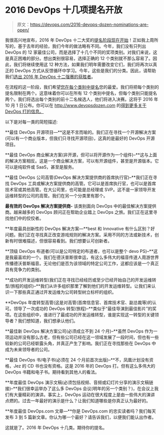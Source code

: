 # 2016 DevOps 十几项提名开放

> 原文：<https://devops.com/2016-devops-dozen-nominations-are-open/>

我很高兴地宣布，2016 年 DevOps 十二大奖的[提名阶段现在开始](https://www.surveymonkey.com/r/ddnom)！正如我上周所写的，基于去年的经验，我们今年的做法略有不同。今年，我们没有只列出 DevOps 的 12 家最佳公司，而是选择了十几个不同的奖项类别。对我们来说，这是真正困难的部分。想出类别很容易，选择正确的 12 个类别就不那么容易了。因此，我们将继续使用这 12 种方法，如果我们明年需要改变它们，我们将再次以真正的 DevOps 方式从反馈循环中学习。今年，这些是我们的分类。因此，请帮助我们[选出 2016 年 DevOps 十二强赛的获胜者](https://www.surveymonkey.com/r/ddnom)。

在流程的这一阶段，我们希望[您在每个类别中提名](https://www.surveymonkey.com/r/ddnom)您的最爱。我们将把每个类别的提名限制在两个。这意味着你可以在所有 12 个类别中提名，但每个类别只能提名两个。我们将选出每个类别的前十二名候选人，他们将进入决赛。这将于 2016 年 10 月 1 日公布。你可以在 http://www.devopsdozen.com 的[得到更多关于 DevOps 打的信息。](http://www.devopsdozen.com)

以下是对每一类的简短描述:

**最佳 DevOps 开源项目—**这是不言而喻的。我们正在寻找一个开源解决方案(可以有一个商业版本，但我们只寻找开源项目)，这真的是最好的 DevOps 开源项目。

**最佳 DevOps 商业解决方案(非开源，但可以将开源作为一个组件)–**这与上面的解决方案相反。这是一个商业解决方案，可以有开源组件，甚至是开源版本。它可以是纯软件或 SaaS，甚至是服务。

**最佳 DevOps 公司高管(DevOps 解决方案提供商的首席执行官)–**我们正在寻找 DevOps 工具或解决方案提供商的高管。它可以是首席执行官，也可以是首席技术官或其他高管。在大公司里，也可能是总经理或 SVP。这不是一家领导开发运维转型的公司的高管。我们在另一个分类里有那个。

**最有效的 DevOps 解决方案提供商-** 该类别面向 DevOps 中的最佳解决方案提供商。越来越多的 DevOps 顾问正在帮助企业踏上 DevOps 之旅。我们正在这里寻找他们中的佼佼者。

**年度最具创新性的 DevOps 解决方案—**best 和 Innovative 有什么区别？好问题。我们正在寻找真正改变游戏规则的解决方案。采用不同的方法或新技术，创新有时很难描述，但很容易看到。我们想要认可创新者。

**顶级 DevOps 布道者(可以是公司特定的布道者，也可以是整个 devo PS)–**这是我最喜欢的一个。我们在德沃普斯很幸运，有这么多伟大的福音传道人周游世界传播德沃普斯福音。无论他们是否为该领域的特定公司工作，这都应该是一个真正具有竞争力的类别。

**成功的开发运维转型(我们正在寻找已经经历或至少已经开始自己的开发运维转型/旅程的组织)–**我们从许多组织那里了解到他们的开发运维转型。让我们来认识一下那些真正通过开发运维为公司转型树立标杆的组织。

**DevOps 年度转型高管(这是对高管(首席信息官、首席技术官、副总裁等)的认可。领导了一次成功的 DevOps 转型/旅程)–**类似于“最佳导演到最佳影片”的奖项。在这些组织中，谁进行了最成功的开发运维转型，谁是实现这一转型的关键领导者？我们想知道，我们想承认他们。

**最佳新 DevOps 解决方案公司(必须成立不到 24 个月)–**虽然 DevOps 作为一项运动并没有那么古老，但有些公司已经在这一领域发展了一段时间，但也有一些较新的公司已经崭露头角，并真正产生了影响。我们正在寻找那些在 DevOps 中成为未来领导者的公司。

**最佳 DevOps 书/电子书(必须在 24 个月前首次出版)–**不，凤凰计划没有资格，Jez 的 CD 书也没有资格。这是 2016 年的 DevOps 打。但有这么多伟大的 DevOps 书籍和电子书。期待看到其他人的看法。

**年度最佳 DevOps 演示文稿(必须包括视频、音频或幻灯片分享的演示文稿链接)–**我们很幸运举办了这么多 DevOps 会议(明年的另一个类别？)，在会议上我们有大量精彩的演讲。事实上，DevOps 运动在很大程度上是由一些伟大的演讲点燃的。过去一年最好的演示是什么？让我们知道哪些是你真正认为最好的。

**年度最佳 DevOps.com 文章—**你是 DevOps.com 的忠实读者吗？我们每天发布 3 到 5 篇新文章。你认为哪一个最好？请告诉我们，以便我们能认出作者。

这就是了。2016 年 DevOps 十几类。期待你的提名。
